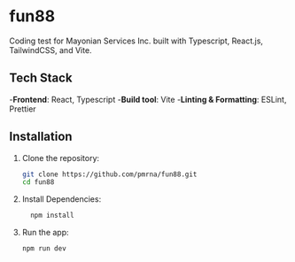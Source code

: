 # fun88

Coding test for Mayonian Services Inc. built with Typescript, React.js, TailwindCSS, and Vite.

## Tech Stack

   -**Frontend**: React, Typescript 
   -**Build tool**: Vite 
   -**Linting & Formatting**: ESLint, Prettier

## Installation

1. Clone the repository:
   ```bash
   git clone https://github.com/pmrna/fun88.git
   cd fun88
   ```
2. Install Dependencies:

   ```bash
     npm install
   ```

3. Run the app:

   ```bash
   npm run dev
   ```
